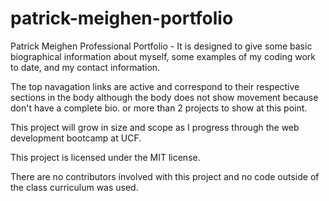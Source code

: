 # patrick-meighen-portfolio
Patrick Meighen Professional Portfolio - It is designed to give some basic biographical information about myself, some examples of my coding work to date, and my contact information.

The top navagation links are active and correspond to their respective sections in the body although the body does not show movement because don't have a complete bio. or more than 2 projects to show at this point.

This project will grow in size and scope as I progress through the web development bootcamp at UCF.

This project is licensed under the MIT license.

There are no contributors involved with this project and no code outside of the class curriculum was used.



 

